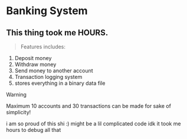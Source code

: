 # Banking System
## This thing took me HOURS.

> Features includes:
1. Deposit money
2. Withdraw money
3. Send money to another account
4. Transaction logging system
5. stores everything in a binary data file

> [!WARNING]
> Maximum 10 accounts and 30 transactions can be made for sake of simplicity!

i am so proud of this shi :)
might be a lil complicated code idk it took me hours to debug all that


